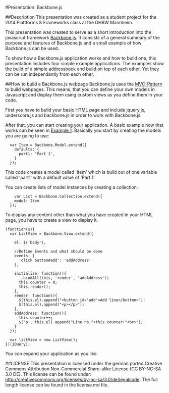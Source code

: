 #Presentation: Backbone.js

##Description
This presentation was created as a student project for the 2014 Plattforms & Frameworks class at the DHBW Mannheim. 

This presentation was created to serve as a short introduction into the javascript framework  [Backbone.js](http://backbonejs.org/). It consists of a general summary of the purpose and features of Backbone.js and a small example of how Backbone.js can be used.

To show how a Backbone.js application works and how to build one, this presentation includes four simple example applications. The examples show the build of a simple addressbook and build on top of each other. Yet they can be run independantly from each other.

##How to build a Backbone.js webpage
Backbone.js uses the [MVC-Pattern](http://en.wikipedia.org/wiki/Model%E2%80%93view%E2%80%93controller) to build webpages. 
This means, that you can define your own models in Javascript and display them using custom views as you define them in your code.

First you have to build your basic HTML page and include jquery.js, underscore.js and backbone.js in order to work with Backbone.js.

After that, you can start creating your application. A basic example how that works can be seen in [Example 1](https://raw.githubusercontent.com/Backbone-js-Demo/presentation/master/Bsp1.js).
Basically you start by creating the models you are going to use:

```
  var Item = Backbone.Model.extend({
    defaults: {
      part1: 'Part 1',
    }
  });
```
This code creates a model called 'Item' which is build out of one variable called 'part1' with a default value of 'Part 1'.

You can create lists of model instances by creating a collection:
```  
	var List = Backbone.Collection.extend({
    model: Item
  });
```

To display any content other than what you have created in your HTML page, you have to create a view to display it.
```
(function($){
  var ListView = Backbone.View.extend({

    el: $('body'),

	//Define Events and what should be done
    events: {
      'click button#add': 'addAddress'
    },

    initialize: function(){
      _.bindAll(this, 'render', 'addAddress');
      this.counter = 0;
      this.render();
    },
    render: function(){
      $(this.el).append("<button id='add'>Add line</button>");
      $(this.el).append("<p></p>");
    },
    addAddress: function(){
      this.counter++;
      $('p', this.el).append("Line no."+this.counter+"<br>");
    }
  });

  var listView = new ListView();
})(jQuery);
```

You can expand your application as you like.


##LICENSE
This presentation is licensed under the german ported Creative Commons Attribution Non-Commercial Share-alike License (CC BY-NC-SA 3.0 DE). This license can be found under: http://creativecommons.org/licenses/by-nc-sa/3.0/de/legalcode.
The full length license can be found in the license.md file.


